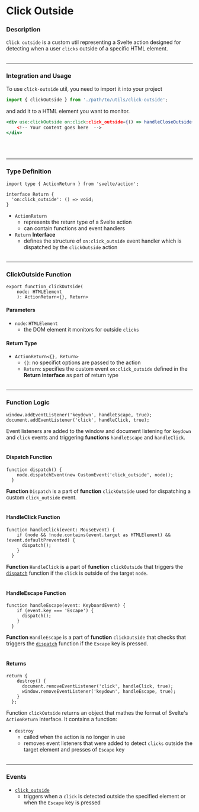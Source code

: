 # Click Outside

### Description

`Click outside` is a custom util representing a Svelte action designed for detecting when a user `clicks` outside of a specific HTML element. 
<br></br>
****

### Integration and Usage

To use `click-outside` util, you need to import it into your project

```jsx
import { clickOutside } from './path/to/utils/click-outside';
```

and add it to a HTML element you want to monitor.

```jsx
<div use:clickOutside on:click:click_outside={() => handleCloseOutside()}>
    <!-- Your content goes here  -->
</div>
```
<br></br>
****

### Type Definition

```tsx
import type { ActionReturn } from 'svelte/action';

interface Return {
  'on:click_outside': () => void;
}
```

- `ActionReturn`
  - represents the return type of a Svelte action
  - can contain functions and event handlers
- `Return` **Interface**
  - defines the structure of `on:click_outside` event handler which is dispatched by the `clickOutside` action
<br></br>
****

### ClickOutside Function

```tsx
export function clickOutside(
    node: HTMLElement
    ): ActionReturn<{}, Return>
```

#### Parameters

- `node`: `HTMLElement`
  - the DOM element it monitors for outside `clicks`

#### Return Type
- `ActionReturn<{}, Return>`
  - `{}`: no specifict options are passed to the action
  - `Return`: specifies the custom event `on:click_outside` defined in the **Return interface** as part of return type 
<br></br>
****

### Function Logic

```tsx
window.addEventListener('keydown', handleEscape, true);
document.addEventListener('click', handleClick, true);
```

Event listeners are added to the window and document listening for `keydown` and `click` events and triggering **functions** `handleEscape` and `handleClick`.
<br></br>

#### Dispatch Function

```tsx
function dispatch() {
    node.dispatchEvent(new CustomEvent('click_outside', node));
  }
```

**Function** `Dispatch` is a part of **function** `clickOutside` used for dispatching a custom `click_outside` event.
<br></br>

#### HandleClick Function

```tsx
function handleClick(event: MouseEvent) {
    if (node && !node.contains(event.target as HTMLElement) && !event.defaultPrevented) {
      dispatch();
    }
  }
```

**Function** `HandleClick` is a part of **function** `clickOutside` that triggers the [`dispatch`](#dispatch-function) function if the `click` is outside of the target `node`.
<br></br>

#### HandleEscape Function

```tsx
function handleEscape(event: KeyboardEvent) {
    if (event.key === 'Escape') {
      dispatch();
    }
  }
```

**Function** `HandleEscape` is a part of **function** `clickOutside` that checks that triggers the [`dispatch`](#dispatch-function) function if the `Escape` key is pressed.
<br></br>

#### Returns

```tsx
return {
    destroy() {
      document.removeEventListener('click', handleClick, true);
      window.removeEventListener('keydown', handleEscape, true);
    }
  };
```

Function `clickOutside` returns an object that mathes the format of Svelte's `ActionReturn` interface. 
It contains a function:
- `destroy`
  - called when the action is no longer in use
  - removes event listeners that were added to detect `clicks` outside the target element and presses of `Escape` key
<br></br>
****

### Events

- [`click_outside`](#dispatch-function)
  - triggers when a `click` is detected outside the specified element or when the `Escape` key is pressed
